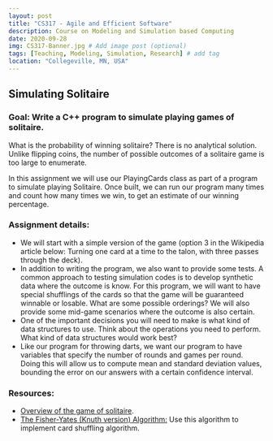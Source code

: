 ```yaml
---
layout: post
title: "CS317 - Agile and Efficient Software"
description: Course on Modeling and Simulation based Computing
date: 2020-09-28
img: CS317-Banner.jpg # Add image post (optional)
tags: [Teaching, Modeling, Simulation, Research] # add tag
location: "Collegeville, MN, USA"
---
```


## Simulating Solitaire

### Goal: Write a C++ program to simulate playing games of solitaire.

What is the probability of winning solitaire? There is no analytical solution.  Unlike flipping coins, the number of possible outcomes of a solitaire game is too large to enumerate.

In this assignment we will use our PlayingCards class as part of a program to simulate playing Solitaire.  Once built, we can run our program many times and count how many times we win, to get an estimate of our winning percentage.

### Assignment details:

- We will start with a simple version of the game (option 3 in the Wikipedia article below: Turning one card at a time to the talon, with three passes through the deck).
- In addition to writing the program, we also want to provide some tests.  A common approach to testing simulation codes is to develop synthetic data where the outcome is know.  For this program, we will want to have special shufflings of the cards so that the game will be guaranteed winnable or losable.  What are some possible orderings?  We will also provide some mid-game scenarios where the outcome is also certain.
- One of the important decisions you will need to make is what kind of data structures to use.  Think about the operations you need to perform.  What kind of data structures would work best?
- Like our program for throwing darts, we want our program to have variables that specify the number of rounds and games per round.  Doing this will allow us to compute mean and standard deviation values, bounding the error on our answers with a certain confidence interval.

### Resources:
- [Overview of the game of solitaire](https://en.wikipedia.org/wiki/Klondike_(solitaire)).
- [The Fisher-Yates (Knuth version) Algorithm:](https://exceptionnotfound.net/understanding-the-fisher-yates-card-shuffling-algorithm) Use this algorithm to implement card shuffling algorithm.

